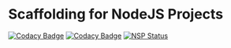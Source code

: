 # Scaffolding for NodeJS Projects

[![Codacy Badge](https://api.codacy.com/project/badge/Grade/f260c6d9e52a4996b3053e1af0ebfdbf)](https://www.codacy.com/app/jgross.biz/TestProjectJS?utm_source=github.com&amp;utm_medium=referral&amp;utm_content=justintime4tea/TestProjectJS&amp;utm_campaign=Badge_Grade)
[![Codacy Badge](https://api.codacy.com/project/badge/Coverage/f260c6d9e52a4996b3053e1af0ebfdbf)](https://www.codacy.com/app/jgross.biz/TestProjectJS?utm_source=github.com&utm_medium=referral&utm_content=justintime4tea/TestProjectJS&utm_campaign=Badge_Coverage)
[![NSP Status](https://nodesecurity.io/orgs/jgross-tech/projects/653985e2-751a-4097-bf9e-35312168d7ca/badge)](https://nodesecurity.io/orgs/jgross-tech/projects/653985e2-751a-4097-bf9e-35312168d7ca)
